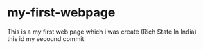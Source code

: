 # my-first-webpage
This is a my first web page which i was create (Rich State In India)
<br>
this id my  secound commit
